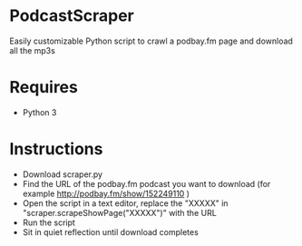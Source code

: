 # PodcastScraper
Easily customizable Python script to crawl a podbay.fm page and download all the mp3s

# Requires
- Python 3

# Instructions
- Download scraper.py
- Find the URL of the podbay.fm podcast you want to download (for example http://podbay.fm/show/152249110 )
- Open the script in a text editor, replace the "XXXXX" in  "scraper.scrapeShowPage("XXXXX")" with the URL
- Run the script
- Sit in quiet reflection until download completes
 
